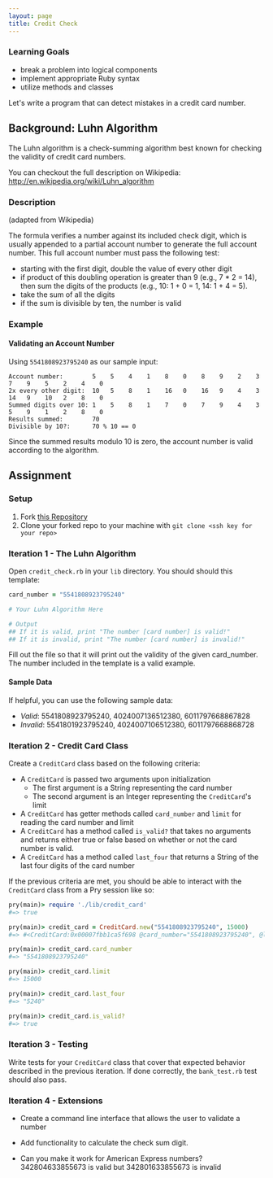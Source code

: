 ```yaml
---
layout: page
title: Credit Check
---
```


### Learning Goals
* break a problem into logical components
* implement appropriate Ruby syntax
* utilize methods and classes

Let's write a program that can detect mistakes in a credit card number.

## Background: Luhn Algorithm

The Luhn algorithm is a check-summing algorithm best known for checking the validity of credit card numbers.

You can checkout the full description on Wikipedia: http://en.wikipedia.org/wiki/Luhn_algorithm

### Description

(adapted from Wikipedia)

The formula verifies a number against its included check digit, which is usually appended to a partial account number to generate the full account number. This full account number must pass the following test:

* starting with the first digit, double the value of every other digit
* if product of this doubling operation is greater than 9 (e.g., 7 * 2 = 14), then sum the digits of the products (e.g., 10: 1 + 0 = 1, 14: 1 + 4 = 5).
* take the sum of all the digits
* if the sum is divisible by ten, the number is valid

### Example

#### Validating an Account Number

Using `5541808923795240` as our sample input:

```
Account number:        5    5    4    1    8    0    8    9    2    3    7    9    5    2    4    0
2x every other digit:  10   5    8    1    16   0    16   9    4    3    14   9    10   2    8    0
Summed digits over 10: 1    5    8    1    7    0    7    9    4    3    5    9    1    2    8    0
Results summed:        70
Divisible by 10?:      70 % 10 == 0
```

Since the summed results modulo 10 is zero, the account number is valid according to the algorithm.

## Assignment

### Setup

1. Fork [this Repository](https://github.com/turingschool-examples/credit_check)
1. Clone your forked repo to your machine with `git clone <ssh key for your repo>`

### Iteration 1 - The Luhn Algorithm

Open `credit_check.rb` in your `lib` directory. You should should this template:

```ruby
card_number = "5541808923795240"

# Your Luhn Algorithm Here

# Output
## If it is valid, print "The number [card number] is valid!"
## If it is invalid, print "The number [card number] is invalid!"
```

Fill out the file so that it will print out the validity of the given card_number. The number included in the template is a valid example.

#### Sample Data

If helpful, you can use the following sample data:

* *Valid*: 5541808923795240, 4024007136512380, 6011797668867828
* *Invalid*: 5541801923795240, 4024007106512380, 6011797668868728

### Iteration 2 - Credit Card Class

Create a `CreditCard` class based on the following criteria:

* A `CreditCard` is passed two arguments upon initialization
  * The first argument is a String representing the card number
  * The second argument is an Integer representing the `CreditCard`'s limit
* A `CreditCard` has getter methods called `card_number` and `limit` for reading the card number and limit
* A `CreditCard` has a method called `is_valid?` that takes no arguments and returns either true or false based on whether or not the card number is valid.
* A `CreditCard` has a method called `last_four` that returns a String of the last four digits of the card number

If the previous criteria are met, you should be able to interact with the `CreditCard` class from a Pry session like so:

```ruby
pry(main)> require './lib/credit_card'
#=> true

pry(main)> credit_card = CreditCard.new("5541808923795240", 15000)
#=> #<CreditCard:0x00007fbb1ca5f698 @card_number="5541808923795240", @limit=15000>

pry(main)> credit_card.card_number
#=> "5541808923795240"

pry(main)> credit_card.limit
#=> 15000

pry(main)> credit_card.last_four
#=> "5240"

pry(main)> credit_card.is_valid?
#=> true
```

### Iteration 3 - Testing

Write tests for your `CreditCard` class that cover that expected behavior described in the previous iteration. If done correctly, the `bank_test.rb` test should also pass.

### Iteration 4 - Extensions

* Create a command line interface that allows the user to validate a number

* Add functionality to calculate the check sum digit.

* Can you make it work for American Express numbers? 342804633855673 is valid but 342801633855673 is invalid
